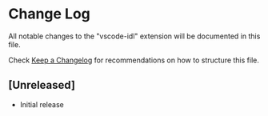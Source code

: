 # Change Log
All notable changes to the "vscode-idl" extension will be documented in this file.

Check [Keep a Changelog](http://keepachangelog.com/) for recommendations on how to structure this file.

## [Unreleased]
- Initial release